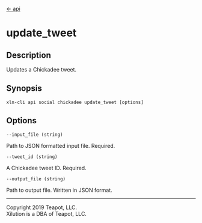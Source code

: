 [<- api](../../../api/index.md)

# update_tweet

## Description

Updates a Chickadee tweet.

## Synopsis

```
xln-cli api social chickadee update_tweet [options]
```

## Options

`--input_file (string)`

Path to JSON formatted input file. Required.

`--tweet_id (string)`

A Chickadee tweet ID. Required.

`--output_file (string)`

Path to output file. Written in JSON format.

---
Copyright 2019 Teapot, LLC.  
Xilution is a DBA of Teapot, LLC.
